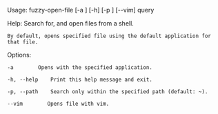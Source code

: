 Usage: fuzzy-open-file [-a <application>] [-h] [-p <path>] [--vim] query


Help: Search for, and open files from a shell.

    By default, opens specified file using the default application for that file.
Options:

    -a        Opens with the specified application.

    -h, --help    Print this help message and exit.

    -p, --path    Search only within the specified path (default: ~).

    --vim        Opens file with vim.
